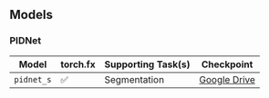 ## Models

### PIDNet

| Model           | torch.fx | Supporting Task(s)    | Checkpoint    |
| ------          | -----    | -----                 | ------        |
| `pidnet_s`      | ✅       | Segmentation          | [Google Drive](https://drive.google.com/file/d/16mGyzAJAgrefs7oXnxhGZaiG7T7Uriuf/view?usp=drive_link) |

